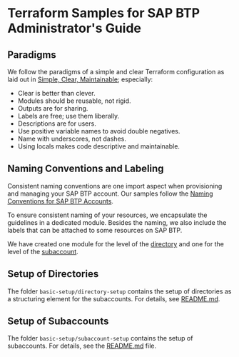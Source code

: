 # Terraform Samples for SAP BTP Administrator's Guide

## Paradigms

We follow the paradigms of a simple and clear Terraform configuration as laid out in [Simple, Clear, Maintainable](https://rosesecurity.dev/blog/2024/11/24/terraform-proverbs); especially:

- Clear is better than clever.
- Modules should be reusable, not rigid.
- Outputs are for sharing.
- Labels are free; use them liberally.
- Descriptions are for users.
- Use positive variable names to avoid double negatives.
- Name with underscores, not dashes.
- Using locals makes code descriptive and maintainable.

## Naming Conventions and Labeling

Consistent naming conventions are one import aspect when provisioning and managing your SAP BTP account. Our samples follow the [Naming Conventions for SAP BTP Accounts](https://help.sap.com/docs/btp/btp-admin-guide/naming-conventions-for-sap-btp-accounts).

To ensure consistent naming of your resources, we encapsulate the guidelines in a dedicated module. Besides the naming, we also include the labels that can be attached to some resources on SAP BTP.

We have created one module for the level of the [directory](./modules/sap-btp-naming-conventions-directory/README.md) and one for the level of the [subaccount](./modules/sap-btp-naming-conventions-subaccount/README.md).

## Setup of Directories

The folder `basic-setup/directory-setup` contains the setup of directories as a structuring element for the subaccounts. For details, see [README.md](./basic-setup/directory-setup/README.md).

## Setup of Subaccounts

The folder `basic-setup/subaccount-setup` contains the setup of subaccounts. For details, see the [README.md](./basic-setup/subaccount-setup/README.md) file.

